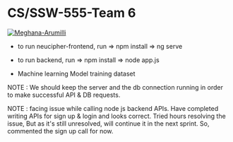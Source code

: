 # CS/SSW-555-Team 6

[![Meghana-Arumilli](https://circleci.com/gh/Meghana-Arumilli/CS/SSW555Team6.svg?style=svg)](https://app.circleci.com/pipelines/github/Meghana-Arumilli/CS-SSW-555-Team-6)


- to run neucipher-frontend, 
run => npm install => ng serve

- to run backend,
run => npm install => node app.js

- Machine learning Model training dataset
  
NOTE : We should keep the server and the db connection running in order to make successful API & DB requests.

NOTE : facing issue while calling node js backend APIs. Have completed writing APIs for sign up & login and looks correct. Tried hours resolving the issue, But as it's still unresolved, will continue it in the next sprint. So, commented the sign up call for now.
